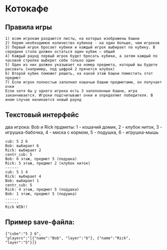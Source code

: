 # Котокафе
## Правила игры

```
1) всем игрокам раздаются листы, на которых изображены башни
2) берем необходимое количество кубиков - на один больше, чем игроков
3) Первый игрок бросает кубики и каждый игрок выбирает по кубику. В середине стола должен остаться один кубик — общий
4) Каждый раунд первый игрок будет бросать кубики, а затем каждый по часовой стрелке выберет себе только один
5) Один из них должен указывает на номер предмета, который вы будете рисовать (например, под цифрой 2 прячется клубок)
6) Второй кубик поможет решить, на какой этаж башни поместить этот предмет
7) Если игрок полностью заполнил кошачью башню предметами, он получает очки
Если хотя бы у одного игрока есть 3 заполненные башни, игра
заканчивается. Игроки подсчитывают очки и определяют победителя. В ином случае начинается новый раунд

```

## Текстовый интерфейс
два игрока: Bob и Rick
прдметы: 1 - кошачий домик, 2 - клубок ниток, 3 - игрушка-бабочка,
4 - миска с кормом, 5 - подушка, 6 - игрушка-мышь

```
cub: 5 2 6
Bob: выбирает 6
Rick: выбирает 2
centr_cub: 5
Bob: 6 этаж, предмет 5 (подушка)
Rick: 5 этаж, предмет 2 (клубок ниток)
------
cub: 5 1 4
Rick: выбирает 4
Bob: выбирает 1
centr_cub: 5
Rick: 4 этаж, предмет 5 (подушка)
Bob: 1 этаж, предмет 5 (подушка)
......
------
Rick WIN!!
```

## Пример save-файла:
```
{"cube":"5 2 6",
"players":"[{"name":"Bob", "layer":"6"}, {"name":"Rick", "layer":"5"}]}

